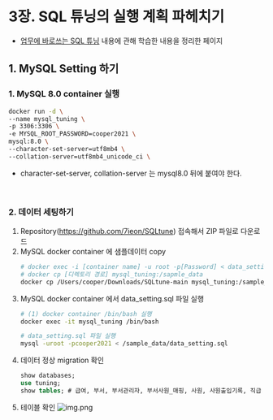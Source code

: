 # 3장. SQL 튜닝의 실행 계획 파헤치기

- [업무에 바로쓰는 SQL 튜닝](https://product.kyobobook.co.kr/detail/S000001810409) 내용에 관해 학습한 내용을 정리한 페이지

## 1. MySQL Setting 하기

### 1. MySQL 8.0 container 실행

```bash
docker run -d \
--name mysql_tuning \
-p 3306:3306 \
-e MYSQL_ROOT_PASSWORD=cooper2021 \
mysql:8.0 \
--character-set-server=utf8mb4 \ 
--collation-server=utf8mb4_unicode_ci \
```

- character-set-server, collation-server 는 mysql8.0 뒤에 붙여야 한다.

<br>

### 2. 데이터 세팅하기

1. Repository(https://github.com/7ieon/SQLtune) 접속해서 ZIP 파일로 다운로드
2. MySQL docker container 에 샘플데이터 copy
    ```bash
    # docker exec -i [container name] -u root -p[Password] < data_setting.sql
    # docker cp [디렉토리 경로] mysql_tuning:/sapmle_data
    docker cp /Users/cooper/Downloads/SQLtune-main mysql_tuning:/sample_data
    ```
3. MySQL docker container 에서 data_setting.sql 파일 실행 
    ```bash
    # (1) docker container /bin/bash 실행
    docker exec -it mysql_tuning /bin/bash
    
    # data_setting.sql 파일 실행
    mysql -uroot -pcooper2021 < /sample_data/data_setting.sql
    ```
4. 데이터 정상 migration 확인
   ```SQL
   show databases;
   use tuning;
   show tables; # 급여, 부서, 부서관리자, 부서사원_매핑, 사원, 사원출입기록, 직급
   ```
5. 테이블 확인
   ![img.png](/업무에_바로_쓰는_SQL_튜닝/images/img01.png)

<br>
